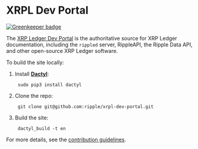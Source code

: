 # XRPL Dev Portal

[![Greenkeeper badge](https://badges.greenkeeper.io/meonBot/xrpl-dev-portal.svg)](https://greenkeeper.io/)

The [XRP Ledger Dev Portal](https://xrpl.org) is the authoritative source for XRP Ledger documentation, including the `rippled` server, RippleAPI, the Ripple Data API, and other open-source XRP Ledger software.

To build the site locally:

1. Install [**Dactyl**](https://github.com/ripple/dactyl):

        sudo pip3 install dactyl  

2. Clone the repo:

        git clone git@github.com:ripple/xrpl-dev-portal.git

3. Build the site:

        dactyl_build -t en


For more details, see the [contribution guidelines](CONTRIBUTING.md).

